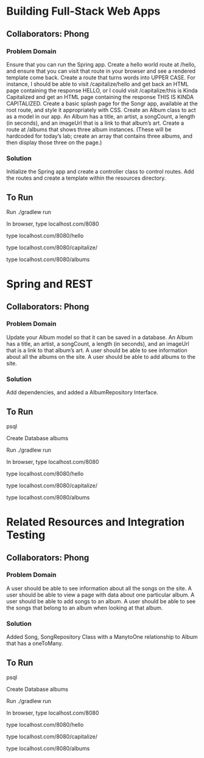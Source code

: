 # Building Full-Stack Web Apps

## Collaborators:  Phong

### Problem Domain

Ensure that you can run the Spring app.
Create a hello world route at /hello, and ensure that you can visit that route in your browser and see a rendered template come back.
Create a route that turns words into UPPER CASE. For instance, I should be able to visit /capitalize/hello and get back an HTML page containing the response HELLO, or I could visit /capitalize/this is Kinda Capitalized and get an HTML page containing the response THIS IS KINDA CAPITALIZED.
Create a basic splash page for the Songr app, available at the root route, and style it appropriately with CSS.
Create an Album class to act as a model in our app.
An Album has a title, an artist, a songCount, a length (in seconds), and an imageUrl that is a link to that album’s art.
Create a route at /albums that shows three album instances. (These will be hardcoded for today’s lab; create an array that contains three albums, and then display those three on the page.)

### Solution

Initialize the Spring app and create a controller class to control routes. Add the routes and create a template within the resources directory. 

## To Run

Run ./gradlew run

In browser, type localhost.com/8080

type localhost.com/8080/hello

type localhost.com/8080/capitalize/<insert words>

type localhost.com/8080/albums


# Spring and REST

## Collaborators:  Phong

### Problem Domain

Update your Album model so that it can be saved in a database.
An Album has a title, an artist, a songCount, a length (in seconds), and an imageUrl that is a link to that album’s art.
A user should be able to see information about all the albums on the site.
A user should be able to add albums to the site.

### Solution

Add dependencies, and added a AlbumRepository Interface.

## To Run

psql

Create Database albums

Run ./gradlew run

In browser, type localhost.com/8080

type localhost.com/8080/hello

type localhost.com/8080/capitalize/<insert words>

type localhost.com/8080/albums

# Related Resources and Integration Testing

## Collaborators:  Phong

### Problem Domain

A user should be able to see information about all the songs on the site.
A user should be able to view a page with data about one particular album.
A user should be able to add songs to an album.
A user should be able to see the songs that belong to an album when looking at that album.

### Solution

Added Song, SongRepository Class with a ManytoOne relationship to Album that has a oneToMany.

## To Run

psql

Create Database albums

Run ./gradlew run

In browser, type localhost.com/8080

type localhost.com/8080/hello

type localhost.com/8080/capitalize/<insert words>

type localhost.com/8080/albums